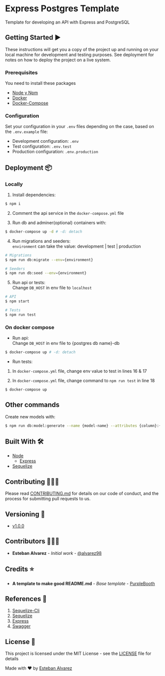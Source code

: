 # Express Postgres Template

Template for developing an API with Express and PostgreSQL

## Getting Started :arrow_forward:

These instructions will get you a copy of the project up and running on your local machine for development and testing purposes. See deployment for notes on how to deploy the project on a live system.

### Prerequisites

You need to install these packages

- [Node y Npm](https://nodejs.org/es/)
- [Docker](https://www.docker.com/)
- [Docker-Compose](https://docs.docker.com/compose/)

### Configuration

Set your configuration in your `.env` files depending on the case, based on the `.env.example` file:
- Development configuration: `.env`
- Test configuration: `.env.test`
- Production configuration: `.env.production`
## Deployment :package:

### Locally
 
1. Install dependencies:
```sh
$ npm i 
```

2. Comment the api service in the `docker-compose.yml` file

3. Run db and adminer(optional) containers with:
```sh
$ docker-compose up -d # -d: detach
```

4. Run migrations and seeders: <br>
`environment` can take the value: development | test | production

```sh
# Migrations
$ npm run db:migrate --env={environment}

# Seeders
$ npm run db:seed --env={environment}
```
5. Run api or tests: <br>
Change `DB_HOST` in env file to `localhost`
```sh
# API
$ npm start

# Tests
$ npm run test
```
### On docker compose

* Run api: <br>
Change `DB_HOST` in env file to {postgres db name}-db
```sh
$ docker-compose up # -d: detach
```

* Run tests:
1. In `docker-compose.yml` file, change env value to test in lines 16 & 17

2. In `docker-compose.yml` file, change command to `npm run test` in line 18
```sh
$ docker-compose up
```
## Other commands

Create new models with:
```sh
$ npm run db:model:generate --name {model-name} --attributes {column}:{data-type},{column}:{data-type}
```
## Built With :hammer_and_wrench:

- [Node](https://nodejs.org/es/)
    * [Express](https://expressjs.com/)
- [Sequelize](https://sequelize.org/)

## Contributing :family_man_man_boy:

Please read [CONTRIBUTING.md](https://www.aaaimx.org/cod) for details on our code of conduct, and the process for submitting pull requests to us.

## Versioning :triangular_flag_on_post:

- [v1.0.0](https://github.com/alvarez98/e-learning-system/tree/v1.0.0)

## Contributors :family_man_man_boy:

- **Esteban Alvarez** - _Initial work_ - [@alvarez98](https://github.com/alvarez98)

## Credits :star:

- **A template to make good README.md** - _Base template_ - [PurpleBooth](https://gist.github.com/PurpleBooth/109311bb0361f32d87a2)

## References :link:

1. [Sequelize-Cli](https://github.com/sequelize/cli)
2. [Sequelize](https://sequelize.org/master/index.html)
3. [Express](https://expressjs.com/)
4. [Swagger](https://swagger.io/specification/)

## License :page_facing_up:

This project is licensed under the MIT License - see the [LICENSE](LICENSE) file for details

Made with ❤️ by [Esteban Alvarez](https://github.com/alvarez98) 